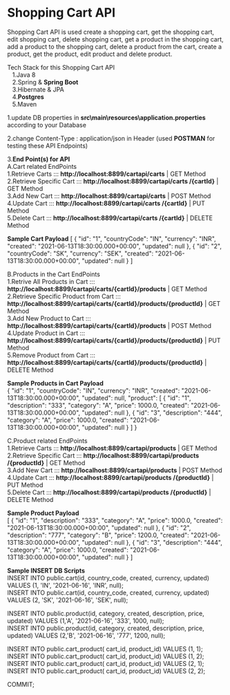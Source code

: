 # Shopping Cart API
  Shopping Cart API is used create a shopping cart, get the shopping cart, edit shopping cart, delete shopping cart, get a product in the shopping cart, add a product to the shopping cart, delete a product from the cart, create a product, get the product, edit product and delete product. <br/>
  
Tech Stack for this Shopping Cart API <br/>
&nbsp;&nbsp;&nbsp;1.Java 8  <br/>
&nbsp;&nbsp;&nbsp;2.Spring & **Spring Boot** <br/>
&nbsp;&nbsp;&nbsp;3.Hibernate & JPA <br/>
&nbsp;&nbsp;&nbsp;4.**Postgres** <br/>
&nbsp;&nbsp;&nbsp;5.Maven <br/>

1.update DB properties in **src\main\resources\application.properties** according to your Database

2.change Content-Type : application/json  in Header (used **POSTMAN** for testing these API Endpoints)

3.**End Point(s) for API**<br/>
  A.Cart related EndPoints<br/>
      1.Retrieve Carts          ::: **http://localhost:8899/cartapi/carts**             | GET  Method  <br/>
      2.Retrieve Specific Cart  ::: **http://localhost:8899/cartapi/carts /{cartId}**   | GET  Method  <br/> 
      3.Add New Cart            ::: **http://localhost:8899/cartapi/carts**             | POST Method  <br/> 
      4.Update Cart             ::: **http://localhost:8899/cartapi/carts /{cartId}**   | PUT Method   <br/>
      5.Delete Cart             ::: **http://localhost:8899/cartapi/carts /{cartId}**   | DELETE Method <br/>
  
  **Sample Cart Payload**
  [
    {
        "id": "1",
        "countryCode": "IN",
        "currency": "INR",
        "created": "2021-06-13T18:30:00.000+00:00",
        "updated": null
    },
    {
        "id": "2",
        "countryCode": "SK",
        "currency": "SEK",
        "created": "2021-06-13T18:30:00.000+00:00",
        "updated": null
    }
] <br/>
 
 B.Products in the Cart EndPoints <br/>
      1.Retrive All Products in Cart            ::: **http://localhost:8899/cartapi/carts/{cartId}/products**                 | GET  Method <br/>
      2.Retrieve Specific Product from Cart     ::: **http://localhost:8899/cartapi/carts/{cartId}/products/{productId}**     | GET  Method <br/> 
      3.Add New Product to Cart                 ::: **http://localhost:8899/cartapi/carts/{cartId}/products**                 | POST Method <br/>
      4.Update Product in Cart                  ::: **http://localhost:8899/cartapi/carts/{cartId}/products/{productId}**     | PUT Method  <br/>
      5.Remove Product from Cart                ::: **http://localhost:8899/cartapi/carts/{cartId}/products/{productId}**     | DELETE Method <br/>
      
**Sample Products in Cart Payload**      
{
    "id": "1",
    "countryCode": "IN",
    "currency": "INR",
    "created": "2021-06-13T18:30:00.000+00:00",
    "updated": null,
    "product": [
        {
            "id": "1",
            "description": "333",
            "category": "A",
            "price": 1000.0,
            "created": "2021-06-13T18:30:00.000+00:00",
            "updated": null
        },
        {
            "id": "3",
            "description": "444",
            "category": "A",
            "price": 1000.0,
            "created": "2021-06-13T18:30:00.000+00:00",
            "updated": null
        }
    ]
} <br/>

 C.Product related EndPoints <br/>
      1.Retrieve Carts          ::: **http://localhost:8899/cartapi/products**             	    | GET  Method <br/>
      2.Retrieve Specific Cart  ::: **http://localhost:8899/cartapi/products /{productId}**   	| GET  Method <br/>
      3.Add New Cart            ::: **http://localhost:8899/cartapi/products**             	    | POST Method <br/>
      4.Update Cart             ::: **http://localhost:8899/cartapi/products /{productId}**   	| PUT Method <br/>
      5.Delete Cart             ::: **http://localhost:8899/cartapi/products /{productId}**   	| DELETE Method <br/>
 
 **Sample Product Payload**        
 [
    {
        "id": "1",
        "description": "333",
        "category": "A",
        "price": 1000.0,
        "created": "2021-06-13T18:30:00.000+00:00",
        "updated": null
    },
    {
        "id": "2",
        "description": "777",
        "category": "B",
        "price": 1200.0,
        "created": "2021-06-13T18:30:00.000+00:00",
        "updated": null
    },
    {
        "id": "3",
        "description": "444",
        "category": "A",
        "price": 1000.0,
        "created": "2021-06-13T18:30:00.000+00:00",
        "updated": null
    }
 ] <br/>

**Sample INSERT DB Scripts** <br/>
INSERT INTO public.cart(id, country_code, created, currency, updated) 	VALUES (1, 'IN', '2021-06-16', 'INR', null); <br/> 
INSERT INTO public.cart(id, country_code, created, currency, updated) 	VALUES (2, 'SK', '2021-06-16', 'SEK', null);	<br/>  

INSERT INTO public.product(id, category, created, description, price, updated) 	VALUES (1,'A', '2021-06-16', '333', 1000, null); <br/>
INSERT INTO public.product(id, category, created, description, price, updated) 	VALUES (2,'B', '2021-06-16', '777', 1200, null); <br/>  

INSERT INTO public.cart_product( 	cart_id, product_id) 	VALUES (1, 1); <br/>
INSERT INTO public.cart_product( 	cart_id, product_id) 	VALUES (1, 2); <br/>
INSERT INTO public.cart_product( 	cart_id, product_id) 	VALUES (2, 1); <br/>
INSERT INTO public.cart_product( 	cart_id, product_id) 	VALUES (2, 2); <br/>

COMMIT;<br/>

